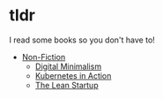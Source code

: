 # tldr

I read some books so you don't have to!

- [Non-Fiction](non-fiction)
  - [Digital Minimalism](non-fiction/digital-minimalism.md)
  - [Kubernetes in Action](non-fiction/kubernetes-in-action.md)
  - [The Lean Startup](non-fiction/the-lean-startup.md)
